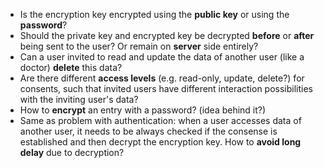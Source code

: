- Is the encryption key encrypted using the **public key** or using the **password**?
- Should the private key and encrypted key be decrypted **before** or **after** being sent to the user? Or remain on **server** side entirely?
- Can a user invited to read and update the data of another user (like a doctor) **delete** this data?
- Are there different **access levels** (e.g. read-only, update, delete?) for consents, such that invited users have different interaction possibilities with the inviting user's data?
- How to **encrypt** an entry with a password? (idea behind it?)
- Same as problem with authentication: when a user accesses data of another user, it needs to be always checked if the consense is established and then decrypt the encryption key. How to **avoid long delay** due to decryption?